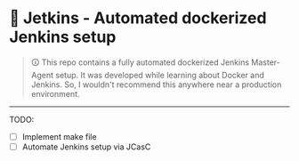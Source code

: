 # 🚀 Jetkins - Automated dockerized Jenkins setup

> 🛈 This repo contains a fully automated dockerized Jenkins Master-Agent setup. It was developed while learning about Docker and Jenkins. So, I wouldn't recommend this anywhere near a production environment.

---

TODO:

- [ ] Implement make file
- [ ] Automate Jenkins setup via JCasC
